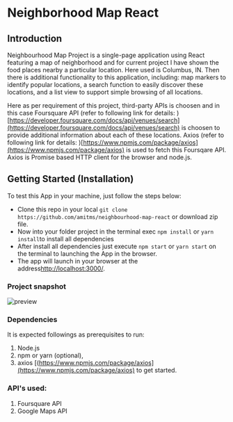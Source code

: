 # Neighborhood Map React
## Introduction
Neighbourhood Map Project is a single-page application using React featuring a map of neighborhood and for current project I have shown the food places nearby a particular location. Here used is Columbus, IN. Then there is additional functionality to this application, including: map markers to identify popular locations, a search function to easily discover these locations, and a list view to support simple browsing of all locations. 

Here as per requirement of this project, third-party APIs is choosen and in this case Foursquare API (refer to following link for details: ) [https://developer.foursquare.com/docs/api/venues/search](https://developer.foursquare.com/docs/api/venues/search) is choosen to provide additional information about each of these locations. Axios (refer to following link for details: )[https://www.npmjs.com/package/axios](https://www.npmjs.com/package/axios) is used to fetch this Foursqare API. Axios is Promise based HTTP client for the browser and node.js.

## Getting Started (Installation)
To test this App in your machine, just follow the steps below:
- Clone this repo in your local ```git clone https://github.com/amitms/neighbourhood-map-react``` or download zip file.
- Now into your folder project in the terminal exec ```npm install```  or ```yarn install```to install all dependencies
- After install all dependencies just execute ```npm start``` or ```yarn start``` on the terminal to launching the App in the browser.
- The app will launch in your browser at the address[http://localhost:3000/](http://localhost:3000/).

### Project snapshot
![preview](neighbourhood-map-react/Capture.JPG)

### Dependencies
It is expected followings as prerequisites to run: 
1. Node.js
2. npm or yarn (optional), 
3. axios [(https://www.npmjs.com/package/axios](https://www.npmjs.com/package/axios) to get started.

### API's used:
1. Foursquare API
2. Google Maps API
